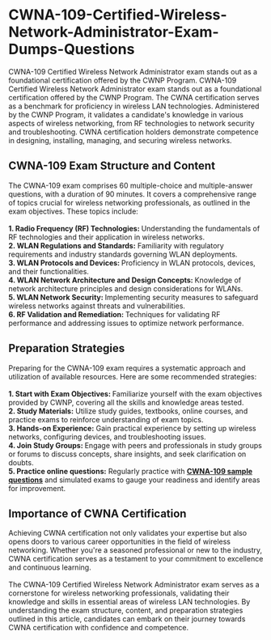 # CWNA-109-Certified-Wireless-Network-Administrator-Exam-Dumps-Questions
CWNA-109 Certified Wireless Network Administrator exam stands out as a foundational certification offered by the CWNP Program. 
CWNA-109 Certified Wireless Network Administrator exam stands out as a foundational certification offered by the CWNP Program. The CWNA certification serves as a benchmark for proficiency in wireless LAN technologies. Administered by the CWNP Program, it validates a candidate's knowledge in various aspects of wireless networking, from RF technologies to network security and troubleshooting. CWNA certification holders demonstrate competence in designing, installing, managing, and securing wireless networks.<br />
<h2>
	CWNA-109 Exam Structure and Content
</h2>
The CWNA-109 exam comprises 60 multiple-choice and multiple-answer questions, with a duration of 90 minutes. It covers a comprehensive range of topics crucial for wireless networking professionals, as outlined in the exam objectives. These topics include:<br />
<br />
<strong>1. Radio Frequency (RF) Technologies: </strong>Understanding the fundamentals of RF technologies and their application in wireless networks.<br />
<strong>2. WLAN Regulations and Standards:</strong> Familiarity with regulatory requirements and industry standards governing WLAN deployments.<br />
<strong>3. WLAN Protocols and Devices: </strong>Proficiency in WLAN protocols, devices, and their functionalities.<br />
<strong>4. WLAN Network Architecture and Design Concepts: </strong>Knowledge of network architecture principles and design considerations for WLANs.<br />
<strong>5. WLAN Network Security: </strong>Implementing security measures to safeguard wireless networks against threats and vulnerabilities.<br />
<strong>6. RF Validation and Remediation: </strong>Techniques for validating RF performance and addressing issues to optimize network performance.<br />
<h2>
	Preparation Strategies
</h2>
Preparing for the CWNA-109 exam requires a systematic approach and utilization of available resources. Here are some recommended strategies:<br />
<br />
<strong>1. Start with Exam Objectives: </strong>Familiarize yourself with the exam objectives provided by CWNP, covering all the skills and knowledge areas tested.<br />
<strong>2. Study Materials:</strong> Utilize study guides, textbooks, online courses, and practice exams to reinforce understanding of exam topics.<br />
<strong>3. Hands-on Experience:</strong> Gain practical experience by setting up wireless networks, configuring devices, and troubleshooting issues.<br />
<strong>4. Join Study Groups: </strong>Engage with peers and professionals in study groups or forums to discuss concepts, share insights, and seek clarification on doubts.<br />
<strong>5. Practice online questions:</strong> Regularly practice with <a href="https://www.dumpsinfo.com/exam/cwna-109/" target="_blank"><strong>CWNA-109 </strong><strong>sample questions</strong></a> and simulated exams to gauge your readiness and identify areas for improvement.<br />
<h2>
	Importance of CWNA Certification
</h2>
Achieving CWNA certification not only validates your expertise but also opens doors to various career opportunities in the field of wireless networking. Whether you're a seasoned professional or new to the industry, CWNA certification serves as a testament to your commitment to excellence and continuous learning.<br />
<br />
The CWNA-109 Certified Wireless Network Administrator exam serves as a cornerstone for wireless networking professionals, validating their knowledge and skills in essential areas of wireless LAN technologies. By understanding the exam structure, content, and preparation strategies outlined in this article, candidates can embark on their journey towards CWNA certification with confidence and competence.<br />
